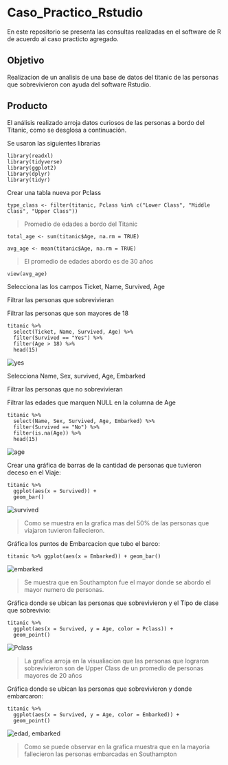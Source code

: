 # Caso_Practico_Rstudio
En este repositorio se presenta las consultas realizadas en el software de R  de acuerdo al caso practicto agregado.


## Objetivo

Realizacion de un analisis de una base de datos del titanic de las  personas que sobrevivieron con ayuda del software Rstudio.

## Producto

El análisis realizado arroja datos curiosos de las personas a bordo del Titanic, como se desglosa a continuación.


Se usaron las siguientes librarias 

```
library(readxl)
library(tidyverse)
library(ggplot2)
library(dplyr)
library(tidyr)
```

Crear una tabla nueva por Pclass 

```
type_class <- filter(titanic, Pclass %in% c("Lower Class", "Middle Class", "Upper Class"))
```

> Promedio de edades a bordo del Titanic

```
total_age <- sum(titanic$Age, na.rm = TRUE)
```

```
avg_age <- mean(titanic$Age, na.rm = TRUE)
```


> El promedio de edades abordo es de 30 años


```
view(avg_age)
```

Selecciona las los campos  Ticket, Name, Survived, Age

Filtrar las personas que sobrevivieran 

Filtrar las personas que son mayores de 18

```
titanic %>%
  select(Ticket, Name, Survived, Age) %>%
  filter(Survived == "Yes") %>%
  filter(Age > 18) %>%
  head(15)
```


  ![yes](https://github.com/user-attachments/assets/0b9888e6-06b7-4332-a660-74b97b3dda47)


Selecciona Name, Sex, survived, Age, Embarked

Filtrar las personas que no sobrevivieran 

Filtrar las edades que marquen NULL en la columna de Age

```
titanic %>%
  select(Name, Sex, Survived, Age, Embarked) %>%
  filter(Survived == "No") %>%
  filter(is.na(Age)) %>%
  head(15)
```


![age](https://github.com/user-attachments/assets/729ed50f-eb5f-44d6-90fc-84ae31ffcf3e)


Crear una gráfica de barras de la cantidad de personas que tuvieron deceso en el Viaje:  

```
titanic %>%
  ggplot(aes(x = Survived)) +
  geom_bar()
  ```


![survived](https://github.com/user-attachments/assets/d623b754-2b93-4b4f-95a2-c282672176d0)


> Como se muestra en la grafica mas del 50% de las personas que viajaron tuvieron fallecieron. 

Gráfica los puntos de Embarcacion que tubo el barco:


`titanic %>%
  ggplot(aes(x = Embarked)) +
  geom_bar()`

![embarked](https://github.com/user-attachments/assets/0ea4174f-1f71-4e74-a40f-dd472cfcedf5)
  

> Se muestra que en Southampton fue el mayor donde se abordo el mayor numero de personas.
  

 Gráfica donde se ubican las personas que sobrevivieron y el Tipo de clase que sobrevivio:


```
titanic %>%
  ggplot(aes(x = Survived, y = Age, color = Pclass)) + 
  geom_point()
  ```



![Pclass](https://github.com/user-attachments/assets/2780a18e-cc26-42ba-b90b-8492cd09f0a9)


> La grafica arroja en la visualiacion que las personas que lograron sobrevivieron son de Upper Class  de un promedio de personas mayores de 20 años




 Gráfica donde se ubican las personas que sobrevivieron y donde embarcaron:


```
titanic %>%
  ggplot(aes(x = Survived, y = Age, color = Embarked)) + 
  geom_point()
  ```


![edad, embarked](https://github.com/user-attachments/assets/f629d114-4694-482f-bb22-ac5ed6772a24)


  > Como se puede observar en la grafica muestra que en la mayoria fallecieron las personas embarcadas en Southampton

